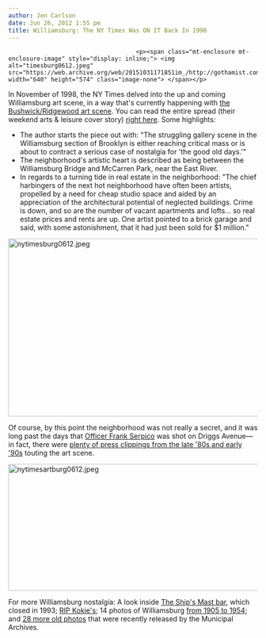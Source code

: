 ```yaml
---
author: Jen Carlson
date: Jun 26, 2012 1:55 pm
title: Williamsburg: The NY Times Was ON IT Back In 1998
---
```


	
										<p><span class="mt-enclosure mt-enclosure-image" style="display: inline;"> <img alt="timesburg0612.jpeg" src="https://web.archive.org/web/20151031171851im_/http://gothamist.com/attachments/arts_jen/timesburg0612.jpeg" width="640" height="574" class="image-none"> </span></p>

<p>In November of 1998, the NY Times delved into the up and coming Williamsburg art scene, in a way that&apos;s currently happening with <a href="https://web.archive.org/web/20151031171851/http://www.nytimes.com/2012/06/08/arts/design/bushwick-open-studios.html?pagewanted=all">the Bushwick/Ridgewood art scene</a>. You can read the entire spread (their weekend arts &amp; leisure cover story) <a href="https://web.archive.org/web/20151031171851/https://docs.google.com/file/d/0B4UYjt1Rmd28eGJrNnVWRWxSdnc/edit">right here</a>. Some highlights:</p><ul><li>The author starts the piece out with: &quot;The struggling gallery scene in the Williamsburg section of Brooklyn is either reaching critical mass or is about to contract a serious case of nostalgia for &apos;the good old days.&apos;&quot;<br>
</li><li>The neighborhood&apos;s artistic heart is described as being between the Williamsburg Bridge and McCarren Park, near the East River.<br>
</li><li>In regards to a turning tide in real estate in the neighborhood: &quot;The chief harbingers of the next hot neighborhood have often been artists, propelled by a need for cheap studio space and aided by an appreciation of the architectural potential of neglected buildings. Crime is down, and so are the number of vacant apartments and lofts... so real estate prices and rents are up. One artist pointed to a brick garage and said, with some astonishment, that it had just been sold for $1 million.&quot;</li></ul><p></p>

<p><span class="mt-enclosure mt-enclosure-image" style="display: inline;"> <img alt="nytimesburg0612.jpeg" src="https://web.archive.org/web/20151031171851im_/http://gothamist.com/attachments/arts_jen/nytimesburg0612.jpeg" width="640" height="359" class="image-none"> </span></p>

<p>Of course, by this point the neighborhood was not really a secret, and it was long past the days that <a href="https://web.archive.org/web/20151031171851/http://en.wikipedia.org/wiki/Frank_Serpico#Questionable_shooting_and_public_interest">Officer Frank Serpico</a> was shot on Driggs Avenue&#x2014;in fact, there were <a href="https://web.archive.org/web/20151031171851/http://gothamist.com/2012/01/12/williamsburg_2.php#photo-1">plenty of press clippings from the late &apos;80s and early &apos;90s</a> touting the art scene.</p>

<p><span class="mt-enclosure mt-enclosure-image" style="display: inline;"> <img alt="nytimesartburg0612.jpeg" src="https://web.archive.org/web/20151031171851im_/http://gothamist.com/attachments/arts_jen/nytimesartburg0612.jpeg" width="640" height="256" class="image-none"> </span></p>

<p>For more Williamsburg nostalgia: A look inside <a href="https://web.archive.org/web/20151031171851/http://gothamist.com/2012/02/27/photos_old_bar_discovered_decaying.php">The Ship&apos;s Mast bar</a>, which closed in 1993; <a href="https://web.archive.org/web/20151031171851/http://gothamist.com/tags/kokies">RIP Kokie&apos;s</a>; 14 photos of Williamsburg <a href="https://web.archive.org/web/20151031171851/http://gothamist.com/2011/07/08/flashback_photos_of_williamsburg_in.php#photo-1">from 1905 to 1954</a>; and <a href="https://web.archive.org/web/20151031171851/http://gothamist.com/2012/05/03/28_photos_of_williamsburg_youve_nev.php#photo-1">28 more old photos</a> that were recently released by the Municipal Archives.</p>					
										
									
				